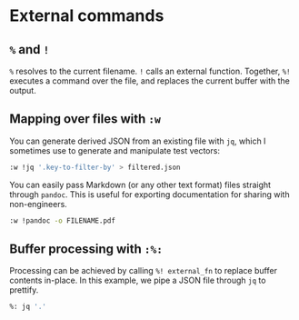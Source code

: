 # External commands

## `%` and `!`

`%` resolves to the current filename. `!` calls an external function. Together, `%!` executes a command over the file, and replaces the current buffer with the output.

## Mapping over files with `:w`

You can generate derived JSON from an existing file with `jq`, which I sometimes use to generate and manipulate test vectors:

```sh
:w !jq '.key-to-filter-by' > filtered.json
```

You can easily pass Markdown (or any other text format) files straight through `pandoc`. This is useful for exporting documentation for sharing with non-engineers.

```sh
:w !pandoc -o FILENAME.pdf
```

## Buffer processing with `:%:`

Processing can be achieved by calling `%! external_fn` to replace buffer contents in-place. In this example, we pipe a JSON file through `jq` to prettify.

```sh
%: jq '.'
```


